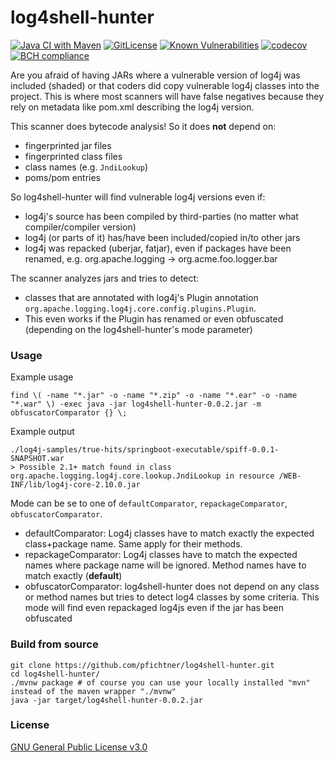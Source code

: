 # log4shell-hunter

[![Java CI with Maven](https://github.com/pfichtner/log4shell-hunter/actions/workflows/maven.yml/badge.svg)](https://github.com/pfichtner/log4shell-hunter/actions/workflows/maven.yml)
[![GitLicense](https://gitlicense.com/badge/pfichtner/log4shell-hunter)](https://gitlicense.com/license/pfichtner/log4shell-hunter)
[![Known Vulnerabilities](https://snyk.io/test/github/pfichtner/log4shell-hunter/badge.svg?targetFile=pom.xml)](https://snyk.io/test/github/pfichtner/log4shell-hunter?targetFile=pom.xml)
[![codecov](https://codecov.io/gh/pfichtner/log4shell-hunter/branch/main/graph/badge.svg?token=9KPRQO35RS)](https://codecov.io/gh/pfichtner/log4shell-hunter)
[![BCH compliance](https://bettercodehub.com/edge/badge/pfichtner/log4shell-hunter?branch=main)](https://bettercodehub.com/)

Are you afraid of having JARs where a vulnerable version of log4j was included (shaded) or that coders did copy vulnerable log4j classes into the project. This is where most scanners will have false negatives because they rely on metadata like pom.xml describing the log4j version. 

This scanner does bytecode analysis! So it does **not** depend on: 
- fingerprinted jar files
- fingerprinted class files
- class names (e.g. ```JndiLookup```)
- poms/pom entries

So log4shell-hunter will find vulnerable log4j versions even if: 
- log4j's source has been compiled by third-parties (no matter what compiler/compiler version)
- log4j (or parts of it) has/have been included/copied in/to other jars
- log4j was repacked (uberjar, fatjar), even if packages have been renamed, e.g. org.apache.logging -> org.acme.foo.logger.bar

The scanner analyzes jars and tries to detect: 
- classes that are annotated with log4j's Plugin annotation ```org.apache.logging.log4j.core.config.plugins.Plugin```. 
- This even works if the Plugin has renamed or even obfuscated (depending on the log4shell-hunter's mode parameter)

### Usage
Example usage
```
find \( -name "*.jar" -o -name "*.zip" -o -name "*.ear" -o -name "*.war" \) -exec java -jar log4shell-hunter-0.0.2.jar -m obfuscatorComparator {} \;
```

Example output
```
./log4j-samples/true-hits/springboot-executable/spiff-0.0.1-SNAPSHOT.war
> Possible 2.1+ match found in class org.apache.logging.log4j.core.lookup.JndiLookup in resource /WEB-INF/lib/log4j-core-2.10.0.jar
```

Mode can be se to one of ```defaultComparator```, ```repackageComparator```, ```obfuscatorComparator```. 
- defaultComparator: Log4j classes have to match exactly the expected class+package name. Same apply for their methods. 
- repackageComparator: Log4j classes have to match the expected names where package name will be ignored. Method names have to match exactly (**default**)
- obfuscatorComparator: log4shell-hunter does not depend on any class or method names but tries to detect log4 classes by some criteria. This mode will find even repackaged log4js even if the jar has been obfuscated

### Build from source
```
git clone https://github.com/pfichtner/log4shell-hunter.git
cd log4shell-hunter/
./mvnw package # of course you can use your locally installed "mvn" instead of the maven wrapper "./mvnw"
java -jar target/log4shell-hunter-0.0.2.jar
```

### License
[GNU General Public License v3.0](LICENSE.txt)
